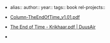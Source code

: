 - alias::
  author::
  year::
  tags:: book
  rel-projects::

- [Column-TheEndOfTime_v1.01.pdf](https://margotkrikhaar.nl/wp-content/uploads/2016/05/Column-TheEndOfTime_v1.01.pdf)
- [The End of Time - Krikhaar.pdf | DuusAir](hook://file/pQUaAesuQ?p=QUNJTSAmIElubmVyIEJlZ2lubmVyLCBTcGlyaXR1YWxpdHksIE15c3RpY2lzbSwgTXl0aG9sb2d5L01hcmdvdCBLcmlraGFhcg==&n=The%20End%20of%20Time%20%2D%20Krikhaar%2Epdf)
-
